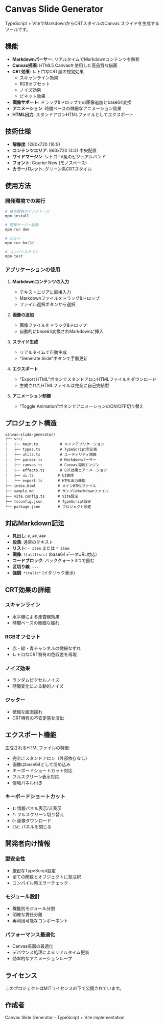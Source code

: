 # Canvas Slide Generator

TypeScript + ViteでMarkdownからCRTスタイルのCanvas スライドを生成するツールです。

## 機能

- **Markdownパーサー**: リアルタイムでMarkdownコンテンツを解析
- **Canvas描画**: HTML5 Canvasを使用した高品質な描画
- **CRT効果**: レトロなCRT風の視覚効果
  - スキャンライン効果
  - RGBオフセット
  - ノイズ効果
  - ビネット効果
- **画像サポート**: ドラッグ&ドロップでの画像追加とbase64変換
- **アニメーション**: 時間ベースの微細なアニメーション効果
- **HTML出力**: スタンドアロンHTMLファイルとしてエクスポート

## 技術仕様

- **解像度**: 1280x720 (16:9)
- **コンテンツエリア**: 960x720 (4:3) 中央配置
- **サイドマージン**: レトロTV風のビジュアルバンド
- **フォント**: Courier New (モノスペース)
- **カラーパレット**: グリーン系CRTスタイル

## 使用方法

### 開発環境での実行

```bash
# 依存関係のインストール
npm install

# 開発サーバー起動
npm run dev

# ビルド
npm run build

# コンパイルテスト
npm test
```

### アプリケーションの使用

1. **Markdownコンテンツの入力**
   - テキストエリアに直接入力
   - Markdownファイルをドラッグ&ドロップ
   - ファイル選択ボタンから選択

2. **画像の追加**
   - 画像ファイルをドラッグ&ドロップ
   - 自動的にbase64変換されMarkdownに挿入

3. **スライド生成**
   - リアルタイムで自動生成
   - "Generate Slide"ボタンで手動更新

4. **エクスポート**
   - "Export HTML"ボタンでスタンドアロンHTMLファイルをダウンロード
   - 生成されたHTMLファイルは完全に自己完結型

5. **アニメーション制御**
   - "Toggle Animation"ボタンでアニメーションのON/OFF切り替え

## プロジェクト構造

```
canvas-slide-generator/
├── src/
│   ├── main.ts          # メインアプリケーション
│   ├── types.ts         # TypeScript型定義
│   ├── utils.ts         # ユーティリティ関数
│   ├── parser.ts        # Markdownパーサー
│   ├── canvas.ts        # Canvas描画エンジン
│   ├── effects.ts       # CRT効果とアニメーション
│   ├── ui.ts           # UI管理
│   └── export.ts       # HTML出力機能
├── index.html          # メインHTMLファイル
├── sample.md           # サンプルMarkdownファイル
├── vite.config.ts      # Vite設定
├── tsconfig.json       # TypeScript設定
└── package.json        # プロジェクト設定
```

## 対応Markdown記法

- **見出し**: `#`, `##`, `###`
- **段落**: 通常のテキスト
- **リスト**: `- item` または `* item`
- **画像**: `![alt](src)` (base64データURL対応)
- **コードブロック**: バッククォート3つで囲む
- **区切り線**: `---`
- **強調**: `*italic*` (イタリック表示)

## CRT効果の詳細

### スキャンライン
- 水平線による走査線効果
- 時間ベースの微細な揺れ

### RGBオフセット
- 赤・緑・青チャンネルの微細なずれ
- レトロなCRT特有の色収差を再現

### ノイズ効果
- ランダムピクセルノイズ
- 時間変化による動的ノイズ

### ジッター
- 微細な画面揺れ
- CRT特有の不安定感を演出

## エクスポート機能

生成されるHTMLファイルの特徴:
- 完全にスタンドアロン（外部依存なし）
- 画像はbase64として埋め込み
- キーボードショートカット対応
- フルスクリーン表示対応
- 情報パネル付き

### キーボードショートカット
- `I`: 情報パネル表示/非表示
- `F`: フルスクリーン切り替え
- `D`: 画像ダウンロード
- `ESC`: パネルを閉じる

## 開発者向け情報

### 型安全性
- 厳密なTypeScript設定
- 全ての関数とオブジェクトに型注釈
- コンパイル時エラーチェック

### モジュール設計
- 機能別モジュール分割
- 明確な責任分離
- 再利用可能なコンポーネント

### パフォーマンス最適化
- Canvas描画の最適化
- デバウンス処理によるリアルタイム更新
- 効率的なアニメーションループ

## ライセンス

このプロジェクトはMITライセンスの下で公開されています。

## 作成者

Canvas Slide Generator - TypeScript + Vite implementation

